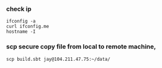 ### check ip
```
ifconfig -a
curl ifconfig.me
hostname -I
```
### scp secure copy file from local to remote machine,
```
scp build.sbt jay@104.211.47.75:~/data/
```
